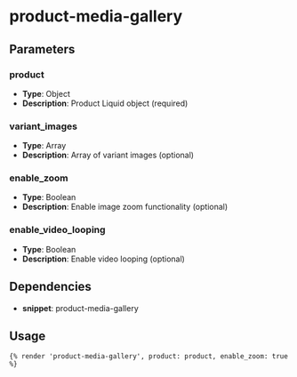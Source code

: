 # product-media-gallery



## Parameters


### product
- **Type**: Object
- **Description**: Product Liquid object (required)

### variant_images
- **Type**: Array
- **Description**: Array of variant images (optional)

### enable_zoom
- **Type**: Boolean
- **Description**: Enable image zoom functionality (optional)

### enable_video_looping
- **Type**: Boolean
- **Description**: Enable video looping (optional)


## Dependencies


- **snippet**: product-media-gallery


## Usage


```liquid
{% render 'product-media-gallery', product: product, enable_zoom: true %}
```



